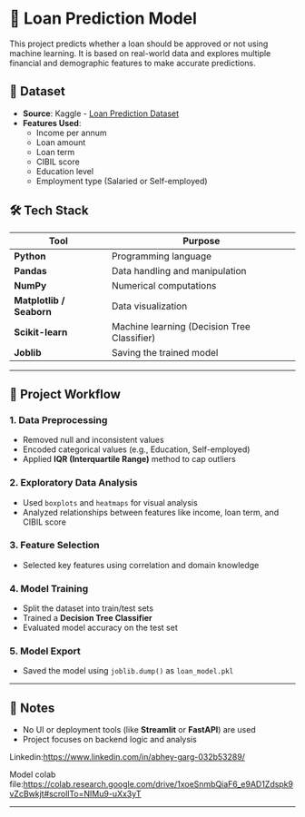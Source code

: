 # 🏦 Loan Prediction Model

This project predicts whether a loan should be approved or not using machine learning. It is based on real-world data and explores multiple financial and demographic features to make accurate predictions.

## 📂 Dataset

- **Source**: Kaggle - [Loan Prediction Dataset]((https://www.kaggle.com/datasets/architsharma01/loan-approval-prediction-dataset))
- **Features Used**:
  - Income per annum
  - Loan amount
  - Loan term
  - CIBIL score
  - Education level
  - Employment type (Salaried or Self-employed)

## 🛠️ Tech Stack

| Tool | Purpose |
|------|---------|
| **Python** | Programming language |
| **Pandas** | Data handling and manipulation |
| **NumPy** | Numerical computations |
| **Matplotlib / Seaborn** | Data visualization |
| **Scikit-learn** | Machine learning (Decision Tree Classifier) |
| **Joblib** | Saving the trained model |

---

## 🔄 Project Workflow

### 1. Data Preprocessing
- Removed null and inconsistent values
- Encoded categorical values (e.g., Education, Self-employed)
- Applied **IQR (Interquartile Range)** method to cap outliers

### 2. Exploratory Data Analysis
- Used `boxplots` and `heatmaps` for visual analysis
- Analyzed relationships between features like income, loan term, and CIBIL score

### 3. Feature Selection
- Selected key features using correlation and domain knowledge

### 4. Model Training
- Split the dataset into train/test sets
- Trained a **Decision Tree Classifier**
- Evaluated model accuracy on the test set

### 5. Model Export
- Saved the model using `joblib.dump()` as `loan_model.pkl`

---

## 📌 Notes

- No UI or deployment tools (like **Streamlit** or **FastAPI**) are used
- Project focuses on backend logic and analysis

Linkedin:https://www.linkedin.com/in/abhey-garg-032b53289/

Model colab file:https://colab.research.google.com/drive/1xoeSnmbQiaF6_e9AD1Zdspk9vZcBwkjt#scrollTo=NIMu9-uXx3yT

---


